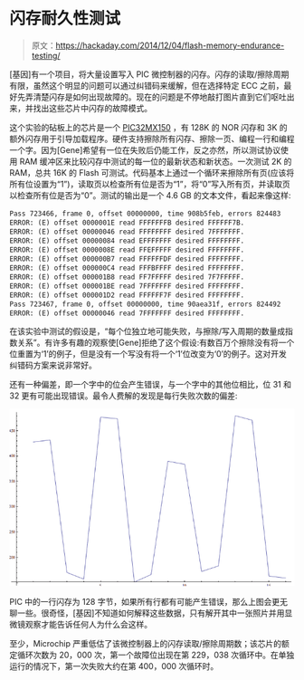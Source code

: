 # 闪存耐久性测试

> 原文：<https://hackaday.com/2014/12/04/flash-memory-endurance-testing/>

[基因]有一个项目，将大量设置写入 PIC 微控制器的闪存。闪存的读取/擦除周期有限，虽然这个明显的问题可以通过纠错码来缓解，但在选择特定 ECC 之前，最好先弄清楚闪存是如何出现故障的。现在的问题是不停地敲打图片直到它们呕吐出来，并找出这些芯片中闪存的故障模式。

这个实验的砧板上的芯片是一个 [PIC32MX150](http://www.microchip.com/wwwproducts/Devices.aspx?product=PIC32MX150F128B) ，有 128K 的 NOR 闪存和 3K 的额外闪存用于引导加载程序。硬件支持擦除所有闪存、擦除一页、编程一行和编程一个字。因为[Gene]希望有一位在失败后仍能工作，反之亦然，所以测试协议使用 RAM 缓冲区来比较闪存中测试的每一位的最新状态和新状态。一次测试 2K 的 RAM，总共 16K 的 Flash 可测试。代码基本上通过一个循环来擦除所有页(应该将所有位设置为“1”)，读取页以检查所有位是否为“1”，将“0”写入所有页，并读取页以检查所有位是否为“0”。测试的输出是一个 4.6 GB 的文本文件，看起来像这样:

```
Pass 723466, frame 0, offset 00000000, time 908b5feb, errors 824483 
ERROR: (E) offset 0000001E read FFFFFFFB desired FFFFFF7B.
ERROR: (E) offset 00000046 read FFFFFFFF desired 7FFFFFFF.
ERROR: (E) offset 00000084 read EFFFFFFF desired FFFFFFFF.
ERROR: (E) offset 0000008E read FFEFFFFF desired FFFFFFFF.
ERROR: (E) offset 000000B7 read FFFFFFDF desired FFFFFFFF.
ERROR: (E) offset 000000C4 read FFFBFFFF desired FFFFFFFF.
ERROR: (E) offset 000001B8 read FF7FFFFF desired 7F7FFFFF.
ERROR: (E) offset 000001BE read 7FFFFFFF desired FFFFFFFF.
ERROR: (E) offset 000001D2 read FFFFFF7F desired FFFFFFFF. 
Pass 723467, frame 0, offset 00000000, time 90aea31f, errors 824492 
ERROR: (E) offset 00000046 read 7FFFFFFF desired FFFFFFFF.

```

在该实验中测试的假设是，“每个位独立地可能失败，与擦除/写入周期的数量成指数关系”。有许多有趣的观察使[Gene]拒绝了这个假设:有数百万个擦除没有将一个位重置为‘1’的例子，但是没有一个写没有将一个‘1’位改变为‘0’的例子。这对开发纠错码方案来说非常好。

还有一种偏差，即一个字中的位会产生错误，与一个字中的其他位相比，位 31 和 32 更有可能出现错误。最令人费解的发现是每行失败次数的偏差:

![Graph5](img/7309d7fad9011c2d1d1f6e7f42130085.png)

PIC 中的一行闪存为 128 字节，如果所有行都有可能产生错误，那么上图会更无聊一些。很奇怪，[基因]不知道如何解释这些数据，只有解开其中一张照片并用显微镜观察才能告诉任何人为什么会这样。

至少，Microchip 严重低估了该微控制器上的闪存读取/擦除周期数；该芯片的额定循环次数为 20，000 次，第一个故障位出现在第 229，038 次循环中。在单独运行的情况下，第一次失败大约在第 400，000 次循环时。
